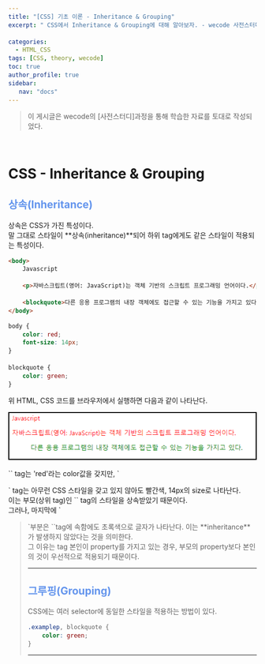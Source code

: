 ```yaml
---
title: "[CSS] 기초 이론 - Inheritance & Grouping"
excerpt: " CSS에서 Inheritance & Grouping에 대해 알아보자. - wecode 사전스터디."

categories: 
  - HTML_CSS
tags: [CSS, theory, wecode]
toc: true
author_profile: true 
sidebar:
   nav: "docs"
---
```

>이 게시글은 wecode의 [사전스터디]과정을 통해 학습한 자료를 토대로 작성되었다.

<br>

# CSS - Inheritance & Grouping

## <span style="color:cornflowerblue">**상속(Inheritance)**</span>
상속은 CSS가 가진 특성이다.<br>
말 그대로 스타일이 **상속(inheritance)**되어 하위 tag에게도 같은 스타일이 적용되는 특성이다.<br>

```html
<body>
    Javascript

    <p>자바스크립트(영어: JavaScript)는 객체 기반의 스크립트 프로그래밍 언어이다.</p>

    <blockquote>다른 응용 프로그램의 내장 객체에도 접근할 수 있는 기능을 가지고 있다.</blockquote>
</body>
```
```css
body {
    color: red;
    font-size: 14px;
}

blockquote {
    color: green;
}
```
위 HTML, CSS 코드를 브라우저에서 실행하면 다음과 같이 나타난다.<br>
<div style="border: 2px solid black;">
 <img src="/assets/images/20221012/inheritance.png">
 </div>
<br>
`<body>` tag는 'red'라는 color값을 갖지만, `<p>` tag는 아무런 CSS 스타일을 갖고 있지 않아도 빨간색, 14px의 size로 나타난다.<br>
이는 부모(상위 tag)인 `<body>` tag의 스타일을 상속받았기 때문이다.<br>
그러나, 마지막에 `<blockquote>`부분은 `<body>`tag에 속함에도 초록색으로 글자가 나타난다. 이는 **inheritance**가 발생하지 않았다는 것을 의미한다.<br>
그 이유는 tag 본인이 property를 가지고 있는 경우, 부모의 property보다 본인의 것이 우선적으로 적용되기 때문이다.

---

## <span style="color:cornflowerblue">**그루핑(Grouping)**</span>
CSS에는 여러 selector에 동일한 스타일을 적용하는 방법이 있다.
```css
.examplep, blockquote {
    color: green;
}
```

---